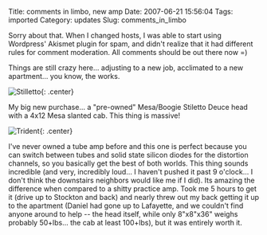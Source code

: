 Title: comments in limbo, new amp
Date: 2007-06-21 15:56:04
Tags: imported
Category: updates
Slug: comments_in_limbo

Sorry about that.  When I changed hosts, I was able to start using Wordpress' Akismet plugin for spam, and didn't realize that it had different rules for comment moderation.  All comments should be out there now =)

Things are still crazy here... adjusting to a new job, acclimated to a new apartment... you know, the works.

![Stilletto]({filename}/images/2007/stilettodeucelogo.gif){: .center}

My big new purchase... a "pre-owned" Mesa/Boogie Stiletto Deuce head with a 4x12 Mesa slanted cab.  This thing is massive!

![Trident]({filename}/images/2007/stilettotridentfnt-sm2006.gif){: .center}

I've never owned a tube amp before and this one is perfect because you can switch between tubes and solid state silicon diodes for the distortion channels, so you basically get the best of both worlds.  This thing sounds incredible (and very, incredibly loud...  I haven't pushed it past 9 o'clock... I don't think the downstairs neighbors would like me if I did).  Its amazing the difference when compared to a shitty practice amp.  Took me 5 hours to get it (drive up to Stockton and back) and nearly threw out my back getting it up to the apartment (Daniel had gone up to Lafayette, and we couldn't find anyone around to help -- the head itself, while only 8"x8"x36" weighs probably 50+lbs... the cab at least 100+lbs), but it was entirely worth it.
